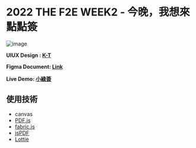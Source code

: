 # 2022 THE F2E WEEK2 - 今晚，我想來點點簽

![image](https://github.com/potatoleee/THE-F2E-2-GNSign/blob/main/assets/images/%E4%B8%BB%E8%A6%963.svg)

**UIUX Design : [K-T](https://2022.thef2e.com/users/12061579703802991521)**

**Figma Document: [Link](https://www.figma.com/file/6ZjDFQSrwRy6OUAXDmJNhz/%E5%B0%8F%E7%B6%A0%E7%B0%BD?node-id=0%3A1)**

**Live Demo: [小綠簽](https://potatoleee.github.io/THE-F2E-2-GNSign/)**


## 使用技術 

* canvas
* [PDF.js](https://mozilla.github.io/pdf.js/examples/)
* [fabric.js](http://fabricjs.com/)
* [jsPDF](https://rawgit.com/MrRio/jsPDF/master/docs/index.html)
* [Lottie](https://github.com/airbnb/lottie-web)

